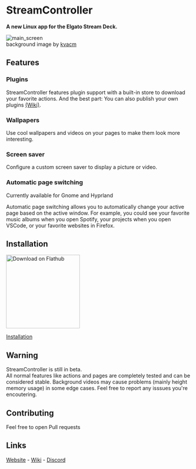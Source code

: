 # StreamController
**A new Linux app for the Elgato Stream Deck.**

![main_screen](https://core447.com/assets/screenshots/main_screen.png)  
background image by [kvacm](https://kvacm.artstation.com)

## Features
### Plugins
StreamController features plugin support with a built-in store to download your favorite actions. And the best part: You can also publish your own plugins [(Wiki)](https://streamcontroller.github.io/docs).

### Wallpapers
Use cool wallpapers and videos on your pages to make them look more interesting.

### Screen saver
Configure a custom screen saver to display a picture or video.

### Automatic page switching
Currently available for Gnome and Hyprland

Automatic page switching allows you to automatically change your active page based on the active window. For example, you could see your favorite music albums when you open Spotify, your projects when you open VSCode, or your favorite websites in Firefox.

## Installation
<a href='https://flathub.org/apps/details/com.core447.StreamController'><img width='200px' alt='Download on Flathub' src='https://flathub.org/assets/badges/flathub-badge-en.png'/></a>

[Installation](https://streamcontroller.github.io/docs/latest/installation/)

  

## Warning
StreamController is still in beta.  
All normal features like actions and pages are completely tested and can be considered stable. Background videos may cause problems (mainly height memory usage) in some edge cases. Feel free to report any isssues you're encoutering.

## Contributing
Feel free to open Pull requests

## Links
[Website](https://core447.com) - [Wiki](https://streamcontroller.github.io/docs) - [Discord](https://discord.gg/MSyHM8TN3u)
